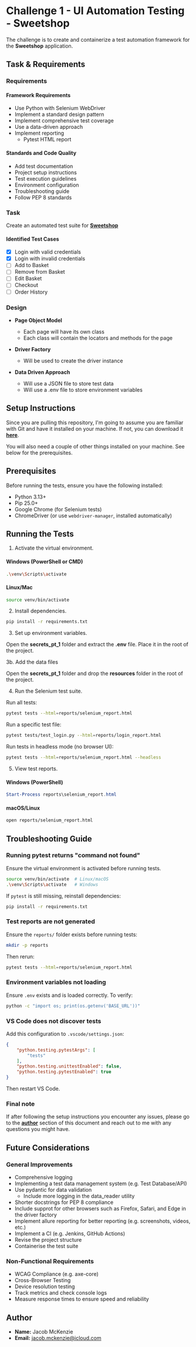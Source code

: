 # **Challenge 1 - UI Automation Testing - Sweetshop**  

The challenge is to create and containerize a test automation framework for the **Sweetshop** application.  

## **Task & Requirements**  

### **Requirements**  

#### **Framework Requirements**  

- Use Python with Selenium WebDriver  
- Implement a standard design pattern  
- Implement comprehensive test coverage  
- Use a data-driven approach  
- Implement reporting
  - Pytest HTML report

#### **Standards and Code Quality**  

- Add test documentation  
- Project setup instructions  
- Test execution guidelines  
- Environment configuration  
- Troubleshooting guide  
- Follow PEP 8 standards  

### **Task**  

Create an automated test suite for **[Sweetshop](https://sweetshop.netlify.app/)** 

#### **Identified Test Cases**  

- [x] Login with valid credentials  
- [x] Login with invalid credentials  
- [ ] Add to Basket  
- [ ] Remove from Basket  
- [ ] Edit Basket
- [ ] Checkout  
- [ ] Order History  

### **Design**  

- **Page Object Model**
  - Each page will have its own class  
  - Each class will contain the locators and methods for the page

- **Driver Factory**
  - Will be used to create the driver instance  

- **Data Driven Approach**
  - Will use a JSON file to store test data
  - Will use a .env file to store environment variables

## **Setup Instructions**  

Since you are pulling this repository, I'm going to assume you are familiar with Git and have it installed on your machine. If not, you can download it **[here](https://git-scm.com/downloads)**.  

You will also need a couple of other things installed on your machine. See below for the prerequisites.    

## **Prerequisites**  

Before running the tests, ensure you have the following installed:  

- Python 3.13+  
- Pip 25.0+  
- Google Chrome (for Selenium tests)  
- ChromeDriver (or use `webdriver-manager`, installed automatically)  

## **Running the Tests**  

1. Activate the virtual environment.  

#### **Windows (PowerShell or CMD)**  

```bash
.\venv\Scripts\activate
```

#### **Linux/Mac**  

```bash
source venv/bin/activate
```

2. Install dependencies.  

```bash
pip install -r requirements.txt
```

3. Set up environment variables.  

Open the **secrets_pt_1**  folder and extract the **.env** file. Place it in the root of the project.

3b. Add the data files

Open the **secrets_pt_1**  folder and drop the **resources** folder in the root of the project.

4. Run the Selenium test suite.  

Run all tests:  

```bash
pytest tests --html=reports/selenium_report.html
```

Run a specific test file:  

```bash
pytest tests/test_login.py --html=reports/login_report.html
```

Run tests in headless mode (no browser UI):

```bash
pytest tests --html=reports/selenium_report.html --headless
```

5. View test reports.  

#### **Windows (PowerShell)**

```powershell
Start-Process reports\selenium_report.html
```

#### **macOS/Linux**

```bash
open reports/selenium_report.html
```

## **Troubleshooting Guide**  

### **Running pytest returns "command not found"**  

Ensure the virtual environment is activated before running tests.  

```bash
source venv/bin/activate  # Linux/macOS
.\venv\Scripts\activate   # Windows
```

If `pytest` is still missing, reinstall dependencies:  

```bash
pip install -r requirements.txt
```

### **Test reports are not generated**  

Ensure the `reports/` folder exists before running tests:  

```bash
mkdir -p reports
```

Then rerun:  

```bash
pytest tests --html=reports/selenium_report.html
```

### **Environment variables not loading**  

Ensure `.env` exists and is loaded correctly. To verify:  

```bash
python -c "import os; print(os.getenv('BASE_URL'))"
```

### **VS Code does not discover tests**  

Add this configuration to `.vscode/settings.json`:  

```json
{
    "python.testing.pytestArgs": [
        "tests"
    ],
    "python.testing.unittestEnabled": false,
    "python.testing.pytestEnabled": true
}
```

Then restart VS Code.

### Final note

If after following the setup instructions you encounter any issues, please go to the **[author](#author)** section of this document and reach out to me with any questions you might have.

## Future Considerations

### General Improvements

- Comprehensive logging
- Implementing a test data management system (e.g. Test Database/API)
- Use pydantic for data validation
  - Include more logging in the data_reader utility
- Shorter docstrings for PEP 8 compliance
- Include supprot for other browsers such as Firefox, Safari, and Edge in the driver factory
- Implement allure reporting for better reporting (e.g. screenshots, videos, etc.)
- Implement a CI (e.g. Jenkins, GitHub Actions)
- Revise the project structure
- Containerise the test suite

### Non-Functional Requirements

- WCAG Compliance (e.g. axe-core)
- Cross-Browser Testing
- Device resolution testing
- Track metrics and check console logs
- Measure response times to ensure speed and reliability

## **Author**  

- **Name:** Jacob McKenzie
- **Email:** jacob.mckenzie@icloud.com
